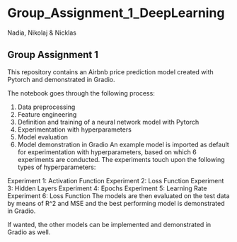 # Group_Assignment_1_DeepLearning
Nadia, Nikolaj & Nicklas
## Group Assignment 1
This repository contains an Airbnb price prediction model created with Pytorch and demonstrated in Gradio.

The notebook goes through the following process:

1. Data preprocessing
2. Feature engineering
3. Definition and training of a neural network model with Pytorch
4. Experimentation with hyperparameters
5. Model evaluation
6. Model demonstration in Gradio
An example model is imported as default for experimentation with hyperparameters, based on which 6 experiments are conducted. The experiments touch upon the following types of hyperparameters:

Experiment 1: Activation Function
Experiment 2: Loss Function
Experiment 3: Hidden Layers
Experiment 4: Epochs
Experiment 5: Learning Rate
Experiment 6: Loss Function
The models are then evaluated on the test data by means of R^2 and MSE and the best performing model is demonstrated in Gradio.

If wanted, the other models can be implemented and demonstrated in Gradio as well.
